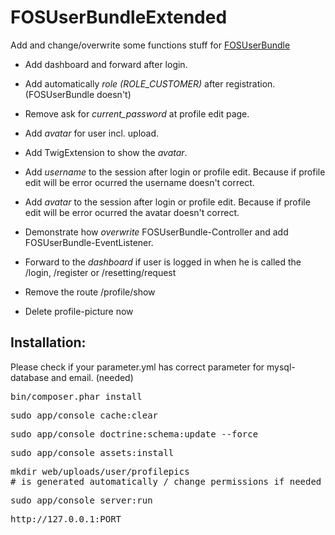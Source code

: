 # FOSUserBundleExtended
Add and change/overwrite some functions stuff for  [FOSUserBundle](https://github.com/FriendsOfSymfony/FOSUserBundle)

* Add dashboard and forward after login.
* Add automatically <i>role (ROLE_CUSTOMER)</i> after registration. (FOSUserBundle doesn't)
* Remove ask for <i>current_password</i> at profile edit page.
* Add <i>avatar</i> for user incl. upload.
* Add TwigExtension to show the <i>avatar</i>.

* Add <i>username</i> to the session after login or profile edit. Because if profile edit will be error ocurred the username doesn't correct.

* Add <i>avatar</i> to the session after login or profile edit. Because if profile edit will be error ocurred the avatar doesn't correct.

* Demonstrate how <i>overwrite</i> FOSUserBundle-Controller and add FOSUserBundle-EventListener.
* Forward to the <i>dashboard</i> if user is logged in when he is called the /login, /register or /resetting/request
* Remove the route /profile/show
* Delete profile-picture now


## Installation:

Please check if your parameter.yml has correct parameter for mysql-database and email. (needed)

<pre>
bin/composer.phar install
</pre>

<pre>
sudo app/console cache:clear
</pre>

<pre>
sudo app/console doctrine:schema:update --force
</pre>

<pre>
sudo app/console assets:install
</pre>

<pre>
mkdir web/uploads/user/profilepics
# is generated automatically / change permissions if needed
</pre>

<pre>
sudo app/console server:run
</pre>

<pre>
http://127.0.0.1:PORT
</pre>
